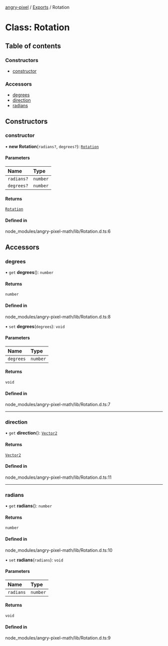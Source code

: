 [angry-pixel](../README.md) / [Exports](../modules.md) / Rotation

# Class: Rotation

## Table of contents

### Constructors

- [constructor](Rotation.md#constructor)

### Accessors

- [degrees](Rotation.md#degrees)
- [direction](Rotation.md#direction)
- [radians](Rotation.md#radians)

## Constructors

### constructor

• **new Rotation**(`radians?`, `degrees?`): [`Rotation`](Rotation.md)

#### Parameters

| Name | Type |
| :------ | :------ |
| `radians?` | `number` |
| `degrees?` | `number` |

#### Returns

[`Rotation`](Rotation.md)

#### Defined in

node_modules/angry-pixel-math/lib/Rotation.d.ts:6

## Accessors

### degrees

• `get` **degrees**(): `number`

#### Returns

`number`

#### Defined in

node_modules/angry-pixel-math/lib/Rotation.d.ts:8

• `set` **degrees**(`degrees`): `void`

#### Parameters

| Name | Type |
| :------ | :------ |
| `degrees` | `number` |

#### Returns

`void`

#### Defined in

node_modules/angry-pixel-math/lib/Rotation.d.ts:7

___

### direction

• `get` **direction**(): [`Vector2`](Vector2.md)

#### Returns

[`Vector2`](Vector2.md)

#### Defined in

node_modules/angry-pixel-math/lib/Rotation.d.ts:11

___

### radians

• `get` **radians**(): `number`

#### Returns

`number`

#### Defined in

node_modules/angry-pixel-math/lib/Rotation.d.ts:10

• `set` **radians**(`radians`): `void`

#### Parameters

| Name | Type |
| :------ | :------ |
| `radians` | `number` |

#### Returns

`void`

#### Defined in

node_modules/angry-pixel-math/lib/Rotation.d.ts:9
